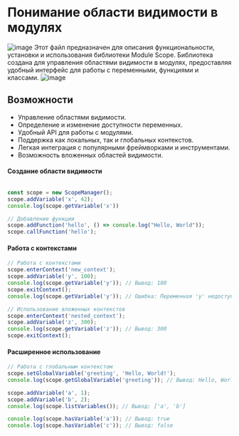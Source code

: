# Понимание области видимости в модулях
![image](https://github.com/user-attachments/assets/b3552914-6f08-4b03-87bb-cca56bce4bc9)
Этот файл предназначен для описания функциональности, установки и использования библиотеки Module Scope. Библиотека создана для управления областями видимости в модулях, предоставляя удобный интерфейс для работы с переменными, функциями и классами.
![image](https://github.com/user-attachments/assets/c2cd7690-4ade-4950-a61c-937c081be385)

## Возможности

- Управление областями видимости.
- Определение и изменение доступности переменных.
- Удобный API для работы с модулями.
- Поддержка как локальных, так и глобальных контекстов.
- Легкая интеграция с популярными фреймворками и инструментами.
- Возможность вложенных областей видимости.

#### Создание области видимости
```javascript

const scope = new ScopeManager();
scope.addVariable('x', 42);
console.log(scope.getVariable('x'))

// Добавление функции
scope.addFunction('hello', () => console.log("Hello, World"));
scope.callFunction('hello'); 
```

#### Работа с контекстами
```javascript
// Работа с контекстами
scope.enterContext('new_context');
scope.addVariable('y', 100);
console.log(scope.getVariable('y')); // Вывод: 100
scope.exitContext();
console.log(scope.getVariable('y')); // Ошибка: Переменная 'y' недоступна в текущем контексте

// Использование вложенных контекстов
scope.enterContext('nested_context');
scope.addVariable('z', 300);
console.log(scope.getVariable('z')); // Вывод: 300
scope.exitContext();
```

#### Расширенное использование

```javascript
// Работа с глобальным контекстом
scope.setGlobalVariable('greeting', 'Hello, World!');
console.log(scope.getGlobalVariable('greeting')); // Вывод: Hello, World!

scope.addVariable('a', 1);
scope.addVariable('b', 2);
console.log(scope.listVariables()); // Вывод: ['a', 'b']

console.log(scope.hasVariable('a')); // Вывод: true
console.log(scope.hasVariable('c')); // Вывод: false
```




